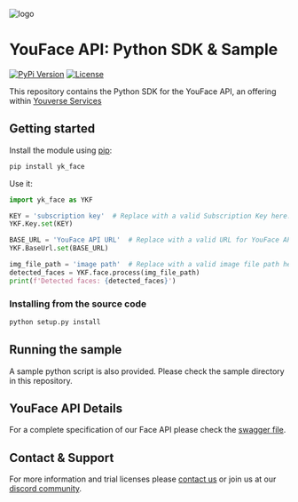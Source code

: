 
![logo](https://yk-website-images.s3.eu-west-1.amazonaws.com/LogoV4_TRANSPARENT.png?)

# YouFace API: Python SDK & Sample

[![PyPi Version](https://img.shields.io/pypi/v/yk_face.svg)](https://pypi.org/project/yk-face/)
[![License](https://img.shields.io/pypi/l/yk_face.svg)](https://github.com/dev-yoonik/YK-Face-Python/blob/master/LICENSE)

This repository contains the Python SDK for the YouFace API, an offering within [Youverse Services](https://www.youverse.id)

## Getting started

Install the module using [pip](https://pypi.python.org/pypi/pip/):

```bash
pip install yk_face
```

Use it:

```python
import yk_face as YKF

KEY = 'subscription key'  # Replace with a valid Subscription Key here.
YKF.Key.set(KEY)

BASE_URL = 'YouFace API URL'  # Replace with a valid URL for YouFace API.
YKF.BaseUrl.set(BASE_URL)

img_file_path = 'image path'  # Replace with a valid image file path here.
detected_faces = YKF.face.process(img_file_path)
print(f'Detected faces: {detected_faces}')
```

### Installing from the source code

```bash
python setup.py install
```

## Running the sample

A sample python script is also provided. Please check the sample directory in this repository.

## YouFace API Details

For a complete specification of our Face API please check the [swagger file](https://dev-yoonik.github.io/YK-Face-Documentation/).


## Contact & Support

For more information and trial licenses please [contact us](mailto:tech@youverse.id) or join us at our [discord community](https://discord.gg/SqHVQUFNtN).




